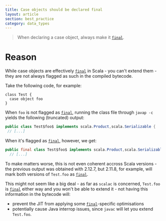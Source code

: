 ```yaml
---
title: Case objects should be declared final
layout: article
section: best_practice
category: data_types
---
```


> When declaring a case object, always make it [`final`].

# Reason

While case objects are effectively [`final`] in Scala - you can't extend them - they are not always flagged as such in the compiled bytecode.

Take the following code, for example:

```tut:silent
class Test {
  case object foo
}
```

When `foo` is not flagged as [`final`], running the class file through `javap -c` yields the following (truncated) output:

```java
public class Test$foo$ implements scala.Product,scala.Serializable {
 // [...]
```

When it's flagged as [`final`], however, we get:

```java
public final class Test$foo$ implements scala.Product,scala.Serializable {
  // [...]
```

To make matters worse, this is not even coherent accross Scala versions - the previous output was obtained with 2.12.7, but 2.11.8, for example, will mark both versions of `Test.foo` as [`final`].

This might not seem like a big deal - as far as `scalac` is concerned, `Test.foo` is [`final`] either way and you won't be able to extend it - not having this information in the bytecode will:
* prevent the JIT from applying some [`final`]-specific optimisations
* potentially cause Java interrop issues, since `javac` will let you extend `Test.foo`.

[`final`]:../definitions/final.html
